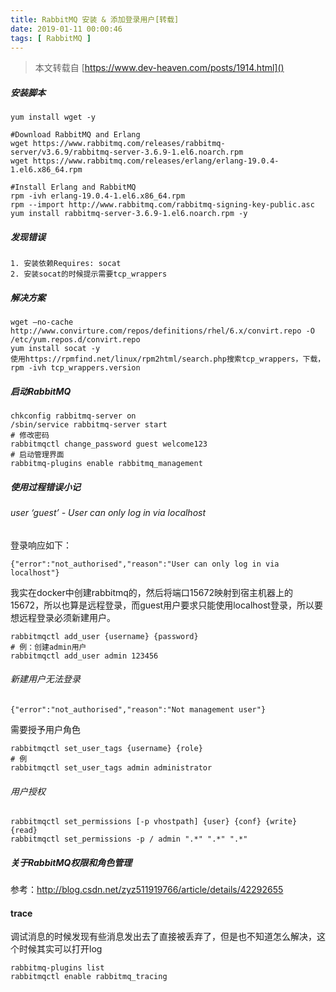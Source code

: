 ```yaml
---
title: RabbitMQ 安装 & 添加登录用户[转载]
date: 2019-01-11 00:00:46
tags: [ RabbitMQ ]
---
```


> 本文转载自 [https://www.dev-heaven.com/posts/1914.html]()

##### 安装脚本

```
yum install wget -y

#Download RabbitMQ and Erlang
wget https://www.rabbitmq.com/releases/rabbitmq-server/v3.6.9/rabbitmq-server-3.6.9-1.el6.noarch.rpm
wget https://www.rabbitmq.com/releases/erlang/erlang-19.0.4-1.el6.x86_64.rpm

#Install Erlang and RabbitMQ
rpm -ivh erlang-19.0.4-1.el6.x86_64.rpm 
rpm --import http://www.rabbitmq.com/rabbitmq-signing-key-public.asc
yum install rabbitmq-server-3.6.9-1.el6.noarch.rpm -y
```

##### 发现错误

```
1. 安装依赖Requires: socat
2. 安装socat的时候提示需要tcp_wrappers
```

##### 解决方案

```
wget –no-cache http://www.convirture.com/repos/definitions/rhel/6.x/convirt.repo -O /etc/yum.repos.d/convirt.repo
yum install socat -y
使用https://rpmfind.net/linux/rpm2html/search.php搜索tcp_wrappers，下载，rpm -ivh tcp_wrappers.version
```

##### 启动RabbitMQ

```
chkconfig rabbitmq-server on
/sbin/service rabbitmq-server start
# 修改密码
rabbitmqctl change_password guest welcome123
# 启动管理界面
rabbitmq-plugins enable rabbitmq_management
```

##### 使用过程错误小记

###### user ‘guest’ - User can only log in via localhost

登录响应如下：

```
{"error":"not_authorised","reason":"User can only log in via localhost"}
```

我实在docker中创建rabbitmq的，然后将端口15672映射到宿主机器上的15672，所以也算是远程登录，而guest用户要求只能使用localhost登录，所以要想远程登录必须新建用户。

```
rabbitmqctl add_user {username} {password}
# 例：创建admin用户
rabbitmqctl add_user admin 123456
```

###### 新建用户无法登录

```
{"error":"not_authorised","reason":"Not management user"}
```

需要授予用户角色

```
rabbitmqctl set_user_tags {username} {role}
# 例
rabbitmqctl set_user_tags admin administrator
```

###### 用户授权

```
rabbitmqctl set_permissions [-p vhostpath] {user} {conf} {write} {read}
rabbitmqctl set_permissions -p / admin ".*" ".*" ".*"
```

##### 关于RabbitMQ权限和角色管理

参考：<http://blog.csdn.net/zyz511919766/article/details/42292655>

#### trace

调试消息的时候发现有些消息发出去了直接被丢弃了，但是也不知道怎么解决，这个时候其实可以打开log

```
rabbitmq-plugins list
rabbitmqctl enable rabbitmq_tracing
```

